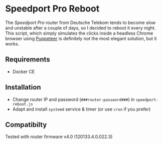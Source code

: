 # Speedport Pro Reboot

The _Speedport Pro_ router from Deutsche Telekom tends to become slow and unstable after a couple of days, so I decided to reboot it every night. This script, which simply simulates the clicks inside a headless Chrome browser using [Puppeteer](https://github.com/puppeteer/puppeteer) is definitely not the most elegant solution, but it works.

## Requirements

* Docker CE

## Installation

* Change router IP and password (`###router-password###`) in `speedport-reboot.js`
* Adapt and install `systemd` service & timer (or use `cron` if you prefer)

## Compatibilty

Tested with router firmware v4.0 (120133.4.0.022.3)
